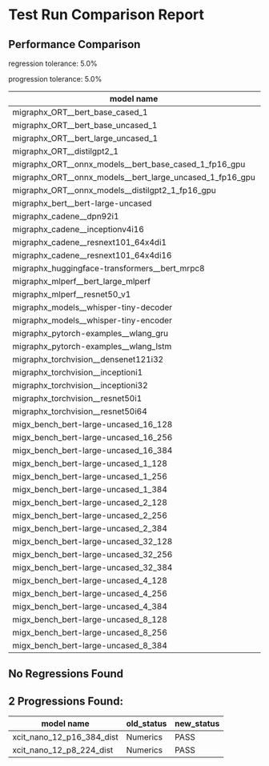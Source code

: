 # Test Run Comparison Report

## Performance Comparison

regression tolerance: 5.0%

progression tolerance: 5.0%

|model name|exit_status|analysis|old_time_ms|new_time_ms|change_ms|percent_change|
|---|---|---|---|---|---|---|
|migraphx_ORT__bert_base_cased_1|PASS|regression|86.6691|99.5859|12.9168|14.9%|
|migraphx_ORT__bert_base_uncased_1|PASS|regression|89.3308|94.4151|5.0844|5.69%|
|migraphx_ORT__bert_large_uncased_1|PASS|regression|258.2173|289.0242|30.8069|11.93%|
|migraphx_ORT__distilgpt2_1|PASS|progression|37.036|32.9903|-4.0458|-10.92%|
|migraphx_ORT__onnx_models__bert_base_cased_1_fp16_gpu|Numerics|within tol|84.2745|82.7608|-1.5137|-1.8%|
|migraphx_ORT__onnx_models__bert_large_uncased_1_fp16_gpu|Numerics|within tol|243.9908|242.2416|-1.7492|-0.72%|
|migraphx_ORT__onnx_models__distilgpt2_1_fp16_gpu|Numerics|regression|39.754|42.6612|2.9071|7.31%|
|migraphx_bert__bert-large-uncased|PASS|within tol|376.8478|381.6518|4.804|1.27%|
|migraphx_cadene__dpn92i1|PASS|within tol|176.5467|174.2721|-2.2747|-1.29%|
|migraphx_cadene__inceptionv4i16|PASS|within tol|5356.1951|5283.6271|-72.5679|-1.35%|
|migraphx_cadene__resnext101_64x4di1|PASS|within tol|354.9186|346.5701|-8.3485|-2.35%|
|migraphx_cadene__resnext101_64x4di16|PASS|within tol|5103.4575|5084.2861|-19.1714|-0.38%|
|migraphx_huggingface-transformers__bert_mrpc8|PASS|within tol|374.7191|376.229|1.5099|0.4%|
|migraphx_mlperf__bert_large_mlperf|Numerics|within tol|418.6464|427.0422|8.3958|2.01%|
|migraphx_mlperf__resnet50_v1|PASS|within tol|92.076|96.5149|4.439|4.82%|
|migraphx_models__whisper-tiny-decoder|PASS|within tol|31.541|31.9823|0.4414|1.4%|
|migraphx_models__whisper-tiny-encoder|Numerics|within tol|180.3011|180.4075|0.1065|0.06%|
|migraphx_pytorch-examples__wlang_gru|PASS|progression|90.0222|82.365|-7.6572|-8.51%|
|migraphx_pytorch-examples__wlang_lstm|PASS|regression|46.4135|52.5211|6.1076|13.16%|
|migraphx_torchvision__densenet121i32|PASS|within tol|1607.924|1577.2036|-30.7205|-1.91%|
|migraphx_torchvision__inceptioni1|PASS|within tol|195.7959|195.0211|-0.7748|-0.4%|
|migraphx_torchvision__inceptioni32|PASS|within tol|5354.3868|5423.6835|69.2966|1.29%|
|migraphx_torchvision__resnet50i1|PASS|regression|84.3468|96.6659|12.319|14.61%|
|migraphx_torchvision__resnet50i64|PASS|within tol|5135.2955|5036.6752|-98.6202|-1.92%|
|migx_bench_bert-large-uncased_16_128|PASS|progression|2663.2587|2508.3561|-154.9027|-5.82%|
|migx_bench_bert-large-uncased_16_256|PASS|within tol|4207.4417|4171.5284|-35.9134|-0.85%|
|migx_bench_bert-large-uncased_16_384|Numerics|within tol|5847.4913|5748.4966|-98.9948|-1.69%|
|migx_bench_bert-large-uncased_1_128|PASS|progression|176.8082|151.1181|-25.6901|-14.53%|
|migx_bench_bert-large-uncased_1_256|PASS|within tol|265.1669|260.5098|-4.6571|-1.76%|
|migx_bench_bert-large-uncased_1_384|PASS|within tol|375.4081|381.3087|5.9006|1.57%|
|migx_bench_bert-large-uncased_2_128|PASS|within tol|380.6366|387.8872|7.2505|1.9%|
|migx_bench_bert-large-uncased_2_256|PASS|progression|771.9817|660.4135|-111.5681|-14.45%|
|migx_bench_bert-large-uncased_2_384|PASS|within tol|842.1844|854.0566|11.8722|1.41%|
|migx_bench_bert-large-uncased_32_128|PASS|within tol|5439.4443|5224.268|-215.1763|-3.96%|
|migx_bench_bert-large-uncased_32_256|PASS|within tol|7945.7688|8060.1037|114.3348|1.44%|
|migx_bench_bert-large-uncased_32_384|Numerics|within tol|11494.3695|12034.9478|540.5783|4.7%|
|migx_bench_bert-large-uncased_4_128|PASS|within tol|706.6742|708.5993|1.9251|0.27%|
|migx_bench_bert-large-uncased_4_256|PASS|regression|1081.146|1151.9038|70.7578|6.54%|
|migx_bench_bert-large-uncased_4_384|PASS|regression|1539.7732|1622.0537|82.2805|5.34%|
|migx_bench_bert-large-uncased_8_128|PASS|within tol|1331.5884|1303.2081|-28.3804|-2.13%|
|migx_bench_bert-large-uncased_8_256|PASS|within tol|2114.6363|2061.5355|-53.1008|-2.51%|
|migx_bench_bert-large-uncased_8_384|PASS|within tol|2919.3322|2908.0851|-11.2471|-0.39%|

## No Regressions Found

## 2 Progressions Found:

|model name|old_status|new_status|
|---|---|---|
|xcit_nano_12_p16_384_dist|Numerics|PASS|
|xcit_nano_12_p8_224_dist|Numerics|PASS|


